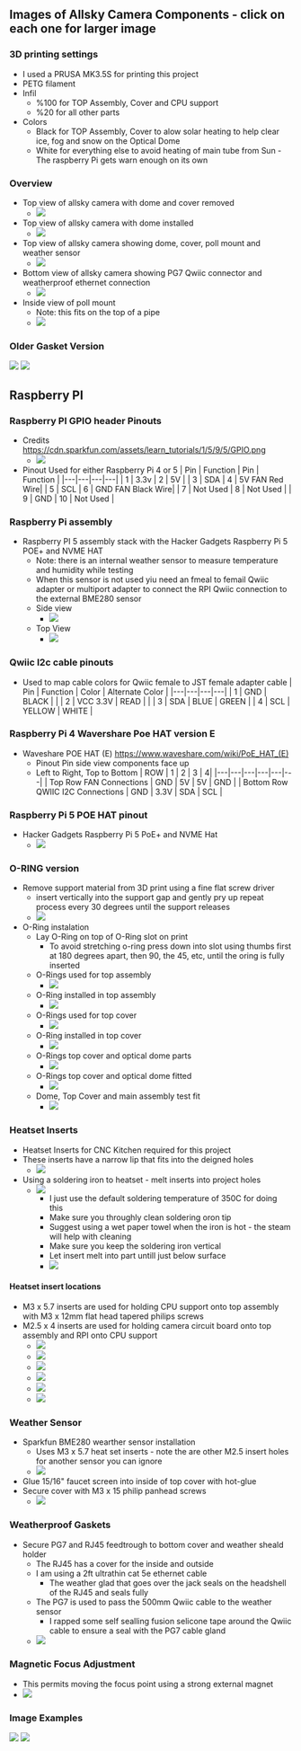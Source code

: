 ## Images of Allsky Camera Components - click on each one for larger image
### 3D printing settings
+ I used a PRUSA MK3.5S for printing this project
+ PETG filament 
+ Infil 
  + %100 for TOP Assembly, Cover and CPU support 
  + %20 for all other parts
+ Colors
  + Black for TOP Assembly, Cover to alow solar heating to help clear ice, fog and snow on the Optical Dome
  + White for everything else to avoid heating of main tube from Sun - The raspberry Pi gets warn enough on its own

### Overview
+ Top view of allsky camera with dome and cover removed
  + [![]( thumbnails/ALLSKY-CAMERA-O-RING-VERSION-OPTICAL-COVER-REMOVED_thumbnail.jpg )]( images/O-RING-INSTALLATION/ALLSKY-CAMERA-O-RING-VERSION-OPTICAL-COVER-REMOVED.jpg )
+ Top view of allsky camera with dome installed
  + [![]( thumbnails/ALLSKY-CAMERA-O-RING-VERSION-TOP-VIEW-CLOSEUP_thumbnail.jpg )]( images/ALLSKY-CAMERA-O-RING-VERSION-TOP-VIEW-CLOSEUP.jpg )
+ Top view of allsky camera showing dome, cover, poll mount and weather sensor
  + [![]( thumbnails/ALLSKY-CAMERA-O-RING-VERSION-WITH-POLL-MOUNT_thumbnail.jpg )]( images/ALLSKY-CAMERA-O-RING-VERSION-WITH-POLL-MOUNT.jpg )
+ Bottom view of allsky camera showing PG7 Qwiic connector and weatherproof ethernet connection
  + [![]( thumbnails/ALLSKY-CAMERA-BOTTOM-VIEW-CLOSEUP_thumbnail.jpg )]( images/BOTTOM-COVER-AND-WEATHER-SENSOR/ALLSKY-CAMERA-BOTTOM-VIEW-CLOSEUP.jpg )
+ Inside view of poll mount
  + Note: this fits on the top of a pipe
  + [![]( thumbnails/ALLSKY-POLLTOP-MOUNT-ADAPTER_thumbnail.jpg )]( images/MOUNTING/ALLSKY-POLLTOP-MOUNT-ADAPTER.jpg )

### Older Gasket Version
[![]( thumbnails/ALLSKY-CAMERA-WITH-GASKET-COVER-VERSION_thumbnail.jpg )]( images/OPTICAL-DONE-GASKET-VERSION/ALLSKY-CAMERA-WITH-GASKET-COVER-VERSION.jpg )
[![]( thumbnails/OPTICAL-DOME-COVER-GASKET-VERSION_thumbnail.jpg )]( images/OPTICAL-DONE-GASKET-VERSION/OPTICAL-DOME-COVER-GASKET-VERSION.jpg )

## Raspberry PI
### Raspberry PI GPIO header Pinouts
+ Credits https://cdn.sparkfun.com/assets/learn_tutorials/1/5/9/5/GPIO.png
  + [![]( thumbnails/RPI-GPIO-PINOUT_thumbnail.jpg )]( images/RPI-INSTALLATION/RPI-GPIO-PINOUT.jpg )
+ Pinout Used for either Raspberry Pi 4 or 5
    | Pin | Function | Pin | Function |
    |---|---|---|---|
    | 1 | 3.3v | 2 | 5V |
    | 3 | SDA | 4 | 5V  FAN Red Wire|
    | 5 | SCL | 6 | GND  FAN Black Wire|
    | 7 | Not Used | 8 | Not Used |
    | 9 | GND | 10 | Not Used |

### Raspberry Pi assembly
+ Raspberry PI 5 assembly stack with the Hacker Gadgets Raspberry Pi 5 POE+ and NVME HAT
  + Note: there is an internal weather sensor to measure temperature and humidity while testing
  + When this sensor is not used yiu need an fmeal to femail Qwiic adapter or multiport adapter to connect the RPI Qwiic connection to the external BME280 sensor
  + Side view
    + [![]( thumbnails/SIDE-VIEW-OF-RASPBERRY-PI-5-WITH-CAMERA-ASSEMBLY_thumbnail.jpg )]( images/RPI-INSTALLATION/SIDE-VIEW-OF-RASPBERRY-PI-5-WITH-CAMERA-ASSEMBLY.jpg )
  + Top View
    + [![]( thumbnails/TOP-VIEW-OF-RASPBERRY-PI-5-WITH-CAMERA-ASSEMBLY_thumbnail.jpg )]( images/RPI-INSTALLATION/TOP-VIEW-OF-RASPBERRY-PI-5-WITH-CAMERA-ASSEMBLY.jpg )

### Qwiic I2c cable pinouts
+ Used to map cable colors for Qwiic female to JST female adapter cable
    | Pin | Function | Color | Alternate Color |
    |---|---|---|---|
    | 1 | GND | BLACK | |
    | 2 | VCC 3.3V | READ | |
    | 3 | SDA | BLUE | GREEN |
    | 4 | SCL | YELLOW | WHITE |
    

### Raspberry Pi 4 Wavershare Poe HAT version E 
+ Waveshare POE HAT (E) https://www.waveshare.com/wiki/PoE_HAT_(E)
  + Pinout Pin side view components face up
  + Left to Right, Top to Bottom
    | ROW | 1 | 2 | 3 | 4|
    |---|---|---|---|---|---|
    | Top Row FAN Connections | GND | 5V | 5V | GND |
    | Bottom Row QWIIC I2C Connections | GND | 3.3V | SDA | SCL |

### Raspberry Pi 5 POE HAT pinout 
+ Hacker Gadgets Raspberry Pi 5 PoE+ and NVME Hat
  + [![]( thumbnails/Hacker-Gadgets-Raspberry-Pi-5-PoE-and-NVME-HAT_thumbnail.jpg )]( images/RPI-INSTALLATION/Hacker-Gadgets-Raspberry-Pi-5-PoE-and-NVME-HAT.jpg )

### O-RING version
+ Remove support material from 3D print using a fine flat screw driver
  + insert vertically into the support gap and gently pry up repeat process every 30 degrees until the support releases
  + [![]( thumbnails/TOP-ASSEMBLY-REMOVING-3D-PRINTER-SUPPORTS-FOR-O-RING_thumbnail.jpg )]( images/O-RING-INSTALLATION/TOP-ASSEMBLY-REMOVING-3D-PRINTER-SUPPORTS-FOR-O-RING.jpg )
+ O-Ring instalation
  + Lay O-Ring on top of O-Ring slot on print
	+ To avoid stretching o-ring press down into slot using thumbs first at 180 degrees apart, then 90, the 45, etc, until the oring is fully inserted
  + O-Rings used for top assembly
    + [![]( thumbnails/TOP-ASSEMBLY-O-RING-INSTALLATION_thumbnail.jpg )]( images/O-RING-INSTALLATION/TOP-ASSEMBLY-O-RING-INSTALLATION.jpg )
  + O-Ring installed in top assembly
    + [![]( thumbnails/TOP-ASSEMBLY-O-RING-INSTALLED_thumbnail.jpg )]( images/O-RING-INSTALLATION/TOP-ASSEMBLY-O-RING-INSTALLED.jpg )
  + O-Rings used for top cover
    + [![]( thumbnails/TOP-COVER-O-RING-INSTALLATION_thumbnail.jpg )]( images/O-RING-INSTALLATION/TOP-COVER-O-RING-INSTALLATION.jpg )
  + O-Ring installed in top cover
    + [![]( thumbnails/TOP-COVER-O-RING-INSTALLED_thumbnail.jpg )]( images/O-RING-INSTALLATION/TOP-COVER-O-RING-INSTALLED.jpg )
  + O-Rings top cover and optical dome parts
    + [![]( thumbnails/TOP-COVER-OPTICAL-DOME-O-RINGs_thumbnail.jpg )]( images/O-RING-INSTALLATION/TOP-COVER-OPTICAL-DOME-O-RINGs.jpg )
  + O-Rings top cover and optical dome fitted
    + [![]( thumbnails/TOP-COVER-O-RING-AND-DOME-INSTALLED_thumbnail.jpg )]( images/O-RING-INSTALLATION/TOP-COVER-O-RING-AND-DOME-INSTALLED.jpg )
  + Dome, Top Cover and main assembly test fit
    + [![]( thumbnails/TOP-ASSEMBLY-TEST-FIT-WITH-DOME-AND-COVER_thumbnail.jpg )]( images/O-RING-INSTALLATION/TOP-ASSEMBLY-TEST-FIT-WITH-DOME-AND-COVER.jpg )
### Heatset Inserts
+ Heatset Inserts for CNC Kitchen required for this project
+ These inserts have a narrow lip that fits into the deigned holes
  + [![]( thumbnails/HEAT-SET-INSERT-REQUIRMENTS-FOR-THIS-PROJECTS-CAD-DESIGN_thumbnail.jpg )]( images/HEAT-SET-INSERT-INSTALLATION/HEAT-SET-INSERT-REQUIRMENTS-FOR-THIS-PROJECTS-CAD-DESIGN.jpg )
+ Using a soldering iron to heatset - melt inserts into project holes
  + [![]( thumbnails/SOLDERING-IRON-TIP-AND-INSERTS_thumbnail.jpg )]( images/HEAT-SET-INSERT-INSTALLATION/SOLDERING-IRON-TIP-AND-INSERTS.jpg )
    + I just use the default soldering temperature of 350C for doing this
    + Make sure you throughly clean soldering oron tip
    + Suggest using a wet paper towel when the iron is hot - the steam will help with cleaning
    + Make sure you keep the soldering iron vertical 
    + Let insert melt into part untill just below surface
    + [![]( thumbnails/HOWTO-INSTALL--HEAT-SET-INSERTS_thumbnail.jpg )]( images/HEAT-SET-INSERT-INSTALLATION/HOWTO-INSTALL--HEAT-SET-INSERTS.jpg )


#### Heatset insert locations
+ M3 x 5.7 inserts are used for holding CPU support onto top assembly with M3 x 12mm flat head tapered philips screws
+ M2.5 x 4 inserts are used for holding camera circuit board onto top assembly and RPI onto CPU support 
  + [![]( thumbnails/TOP-ASSEMBLY-CAMERA-HEAT-SET-INSERTS-BEFORE-INSERTION_thumbnail.jpg )]( images/HEAT-SET-INSERT-INSTALLATION/TOP-ASSEMBLY-CAMERA-HEAT-SET-INSERTS-BEFORE-INSERTION.jpg )
  + [![]( thumbnails/TOP-ASSEMBLY-CAMERA-SIDE-HEAT-SET-INSERTS-AFTER-INSERTION_thumbnail.jpg )]( images/HEAT-SET-INSERT-INSTALLATION/TOP-ASSEMBLY-CAMERA-SIDE-HEAT-SET-INSERTS-AFTER-INSERTION.jpg )
  + [![]( thumbnails/TOP-ASSEMBLY-DOME-HEAT-SET-INSERTS-BEFORE-INSERTION_thumbnail.jpg )]( images/HEAT-SET-INSERT-INSTALLATION/TOP-ASSEMBLY-DOME-HEAT-SET-INSERTS-BEFORE-INSERTION.jpg )
  + [![]( thumbnails/TOP-ASSEMBLY-DOME-SIDE-HEAT-SET-INSERTS-AFTER-INSERTION_thumbnail.jpg )]( images/HEAT-SET-INSERT-INSTALLATION/TOP-ASSEMBLY-DOME-SIDE-HEAT-SET-INSERTS-AFTER-INSERTION.jpg )
  + [![]( thumbnails/TOP-ASSEMBLY-RPI-SUPPORT-HEAT-SET-INSERTS-INSTALLED_thumbnail.jpg )]( images/HEAT-SET-INSERT-INSTALLATION/TOP-ASSEMBLY-RPI-SUPPORT-HEAT-SET-INSERTS-INSTALLED.jpg )
  + [![]( thumbnails/TOP-ASSEMBLY-WITH-SUPPORT-NO-RPI_thumbnail.jpg )]( images/HEAT-SET-INSERT-INSTALLATION/TOP-ASSEMBLY-WITH-SUPPORT-NO-RPI.jpg )

### Weather Sensor
  + Sparkfun BME280 wearther sensor installation
    + Uses M3 x 5.7 heat set inserts - note the are other M2.5 insert holes for another sensor you can ignore
    + [![]( thumbnails/WEATHER-SENSOR-AND-COVER_thumbnail.jpg )]( images/BOTTOM-COVER-AND-WEATHER-SENSOR/WEATHER-SENSOR-AND-COVER.jpg )
  + Glue 15/16" faucet screen into inside of top cover with hot-glue
  + Secure cover with M3 x 15 philip panhead screws
    + [![]( thumbnails/WEATHER-SENSOR-COVER-AND-SCREEN_thumbnail.jpg )]( images/BOTTOM-COVER-AND-WEATHER-SENSOR/WEATHER-SENSOR-COVER-AND-SCREEN.jpg )

### Weatherproof Gaskets
+ Secure PG7 and RJ45 feedtrough to bottom cover and weather sheald holder
  + The RJ45 has a cover for the inside and outside
  + I am using a 2ft ultrathin cat 5e ethernet cable
    + The weather glad that goes over the jack seals on the headshell of the RJ45 and seals fully
  + The PG7 is used to pass the 500mm Qwiic cable to the weather sensor
    + I rapped some self sealling fusion selicone tape around the Qwiic cable to ensure a seal with the PG7 cable gland
  + [![]( thumbnails/BOTTOM-VIEW-WEATHER-SENSOR-INSIDE-ASSEMBLY-VIEW_thumbnail.jpg )]( images/BOTTOM-COVER-AND-WEATHER-SENSOR/BOTTOM-VIEW-WEATHER-SENSOR-INSIDE-ASSEMBLY-VIEW.jpg )

### Magnetic Focus Adjustment
  + This permits moving the focus point using a strong external magnet 
  + [![]( thumbnails/MAGNETIC-FOCUS-ADJUSTMENT_thumbnail.jpg )]( images/MAGNETIC-FOCUS/MAGNETIC-FOCUS-ADJUSTMENT.jpg )

### Image Examples
[![]( thumbnails/IMAGES-AURORA-20240511022821_thumbnail.jpg )]( images/IMAGES-AURORA-20240511022821.jpg )
[![]( thumbnails/IMAGES-AURORA-20240511043441_thumbnail.jpg )]( images/IMAGES-AURORA-20240511043441.jpg )

